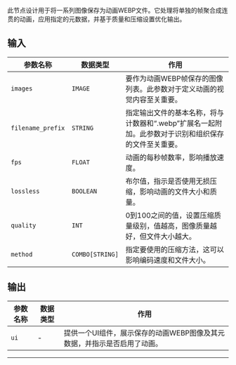 此节点设计用于将一系列图像保存为动画WEBP文件。它处理将单独的帧聚合成连贯的动画，应用指定的元数据，并基于质量和压缩设置优化输出。

## 输入

| 参数名称 | 数据类型 | 作用 |
| --- | --- | --- |
| `images` | `IMAGE` | 要作为动画WEBP帧保存的图像列表。此参数对于定义动画的视觉内容至关重要。 |
| `filename_prefix` | `STRING` | 指定输出文件的基本名称，将与计数器和“.webp”扩展名一起附加。此参数对于识别和组织保存的文件至关重要。 |
| `fps` | `FLOAT` | 动画的每秒帧数率，影响播放速度。 |
| `lossless` | `BOOLEAN` | 布尔值，指示是否使用无损压缩，影响动画的文件大小和质量。 |
| `quality` | `INT` | 0到100之间的值，设置压缩质量级别，值越高，图像质量越好，但文件大小越大。 |
| `method` | `COMBO[STRING]` | 指定要使用的压缩方法，这可以影响编码速度和文件大小。 |

## 输出

| 参数名称 | 数据类型 | 作用 |
| --- | --- | --- |
| `ui` | - | 提供一个UI组件，展示保存的动画WEBP图像及其元数据，并指示是否启用了动画。 |

---
